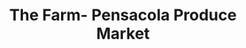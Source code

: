 ---
title: "The Farm- Pensacola Produce Market"
url: /pensacola/the-farm-pensacola-produce-market/
shop: farm
---